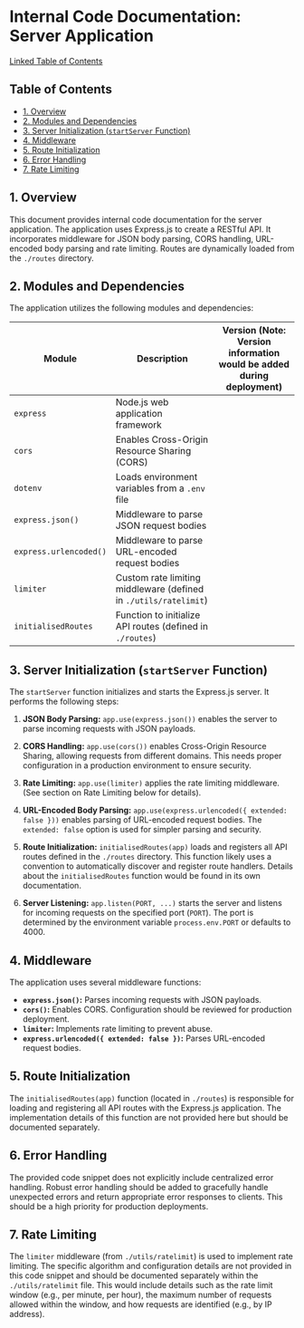 # Internal Code Documentation: Server Application

[Linked Table of Contents](#table-of-contents)

## Table of Contents <a name="table-of-contents"></a>

* [1. Overview](#overview)
* [2. Modules and Dependencies](#modules-and-dependencies)
* [3. Server Initialization (`startServer` Function)](#server-initialization-startserver-function)
* [4. Middleware](#middleware)
* [5. Route Initialization](#route-initialization)
* [6. Error Handling](#error-handling)
* [7. Rate Limiting](#rate-limiting)


## 1. Overview

This document provides internal code documentation for the server application.  The application uses Express.js to create a RESTful API.  It incorporates middleware for JSON body parsing, CORS handling, URL-encoded body parsing and rate limiting.  Routes are dynamically loaded from the `./routes` directory.


## 2. Modules and Dependencies

The application utilizes the following modules and dependencies:

| Module           | Description                                      | Version (Note:  Version information would be added during deployment) |
|-------------------|--------------------------------------------------|-------------------------------------------------|
| `express`         | Node.js web application framework                 |                                                 |
| `cors`            | Enables Cross-Origin Resource Sharing (CORS)      |                                                 |
| `dotenv`          | Loads environment variables from a `.env` file    |                                                 |
| `express.json()` | Middleware to parse JSON request bodies          |                                                 |
| `express.urlencoded()` | Middleware to parse URL-encoded request bodies |                                                 |
| `limiter`         | Custom rate limiting middleware (defined in `./utils/ratelimit`) |                                                 |
| `initialisedRoutes` | Function to initialize API routes (defined in `./routes`) |                                                 |


## 3. Server Initialization (`startServer` Function)

The `startServer` function initializes and starts the Express.js server.  It performs the following steps:

1. **JSON Body Parsing:** `app.use(express.json())` enables the server to parse incoming requests with JSON payloads.

2. **CORS Handling:** `app.use(cors())` enables Cross-Origin Resource Sharing, allowing requests from different domains.  This needs proper configuration in a production environment to ensure security.

3. **Rate Limiting:** `app.use(limiter)` applies the rate limiting middleware.  (See section on Rate Limiting below for details).

4. **URL-Encoded Body Parsing:** `app.use(express.urlencoded({ extended: false }))` enables parsing of URL-encoded request bodies.  The `extended: false` option is used for simpler parsing and security.

5. **Route Initialization:** `initialisedRoutes(app)` loads and registers all API routes defined in the `./routes` directory.  This function likely uses a convention to automatically discover and register route handlers.  Details about the `initialisedRoutes` function would be found in its own documentation.

6. **Server Listening:** `app.listen(PORT, ...)` starts the server and listens for incoming requests on the specified port (`PORT`). The port is determined by the environment variable `process.env.PORT` or defaults to 4000.


## 4. Middleware

The application uses several middleware functions:

* **`express.json()`:** Parses incoming requests with JSON payloads.
* **`cors()`:** Enables CORS.  Configuration should be reviewed for production deployment.
* **`limiter`:** Implements rate limiting to prevent abuse.
* **`express.urlencoded({ extended: false })`:** Parses URL-encoded request bodies.



## 5. Route Initialization

The `initialisedRoutes(app)` function (located in `./routes`) is responsible for loading and registering all API routes with the Express.js application. The implementation details of this function are not provided here but should be documented separately.


## 6. Error Handling

The provided code snippet does not explicitly include centralized error handling.  Robust error handling should be added to gracefully handle unexpected errors and return appropriate error responses to clients.  This should be a high priority for production deployments.


## 7. Rate Limiting

The `limiter` middleware (from `./utils/ratelimit`) is used to implement rate limiting.  The specific algorithm and configuration details are not provided in this code snippet and should be documented separately within the `./utils/ratelimit` file.  This would include details such as the rate limit window (e.g., per minute, per hour), the maximum number of requests allowed within the window, and how requests are identified (e.g., by IP address).
